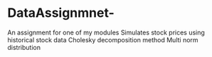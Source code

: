 # DataAssignmnet-
An assignment for one of my modules
Simulates stock prices using historical stock data
Cholesky decomposition method
Multi norm distribution
